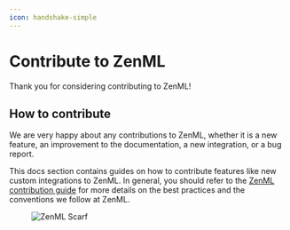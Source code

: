 ```yaml
---
icon: handshake-simple
---
```


# Contribute to ZenML

Thank you for considering contributing to ZenML!

## How to contribute

We are very happy about any contributions to ZenML, whether it is a new feature, an improvement to the documentation, a new integration, or a bug report.

This docs section contains guides on how to contribute features like new custom integrations to ZenML. In general, you should refer to the [ZenML contribution guide](https://github.com/zenml-io/zenml/blob/main/CONTRIBUTING.md) for more details on the best practices and the conventions we follow at ZenML.

<figure><img src="https://static.scarf.sh/a.png?x-pxid=f0b4f458-0a54-4fcd-aa95-d5ee424815bc" alt="ZenML Scarf"><figcaption></figcaption></figure>
